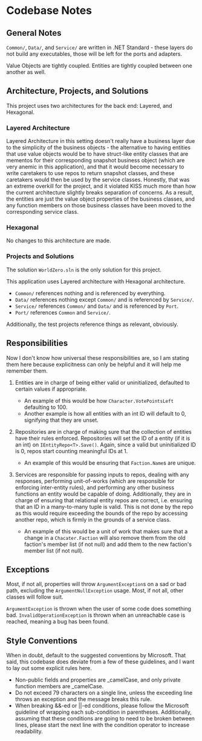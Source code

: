 # Codebase Notes

## General Notes

`Common/`, `Data/`, and `Service/` are written in .NET Standard - these layers
do not build any executables, those will be left for the ports and adapters.  

Value Objects are tightly coupled. Entities are tightly coupled between one
another as well.

## Architecture, Projects, and Solutions

This project uses two architectures for the back end: Layered, and Hexagonal.

### Layered Architecture

Layered Architecture in this setting doesn't really have a business layer due
to the simplicity of the business objects - the alternative to having entities
that use value objects would be to have struct-like entity classes that are
mementos for their corresponding snapshot business object (which are very
anemic in this application), and that it would become necessary to write
caretakers to use repos to return snapshot classes, and these caretakers would
then be used by the service classes. Honestly, that was an extreme overkill
for the project, and it violated KISS much more than how the current
architecture slightly breaks separation of concerns. As a result, the entities
are just the value object properties of the business classes, and any function
members on those business classes have been moved to the corresponding service
class.

### Hexagonal

No changes to this architecture are made.

### Projects and Solutions

The solution `WorldZero.sln` is the only solution for this project.

This application uses Layered architecture with Hexagonal architecture.

- `Common/` references nothing and is referenced by everything.
- `Data/` references nothing except `Common/` and is referenced by `Service/`.
- `Service/` references `Common/` and `Data/` and is referenced by `Port`.
- `Port/` references `Common` and `Service/`.

Additionally, the test projects reference things as relevant, obviously.

## Responsibilities

Now I don't know how universal these responsibilities are, so I am stating them
here because explicitness can only be helpful and it will help me remember
them.

1. Entities are in charge of being either valid or uninitialized, defaulted to
certain values if appropriate.

    - An example of this would be how `Character.VotePointsLeft` defaulting to 100.
    - Another example is how all entities with an int ID will default to 0,
    signifying that they are unset.

2. Repositories are in charge of making sure that the collection of entities have
their rules enforced. Repositories will set the ID of a entity (if it is an int)
on `IEntityRepo<T>.Save()`. Again, since a valid but uninitialized ID is 0,
repos start counting meaningful IDs at 1.

    - An example of this would be ensuring that `Faction.Name`s are unique.

3. Services are responsible for passing inputs to repos, dealing with any
responses, performing unit-of-works (which are responsible for enforcing
inter-entity rules), and performing any other business functions an entity
would be capable of doing. Additionally, they are in charge of ensuring that
relational entity repos are correct, i.e. ensuring that an ID in a many-to-many
tuple is valid. This is not done by the repo as this would require exceeding
the bounds of the repo by accessing another repo, which is firmly in the
grounds of a service class.

    - An example of this would be a unit of work that makes sure that a change
    in a `Chacater.Faction` will also remove them from the old faction's member
    list (if not null) and add them to the new faction's member list (if not
    null).

## Exceptions

Most, if not all, properties will throw `ArgumentException`s on a sad or bad
path, excluding the `ArgumentNullException` usage. Most, if not all, other
classes will follow suit.  

`ArgumentException` is thrown when the user of some code does something bad.
`InvalidOperationException` is thrown when an unreachable case is reached,
meaning a bug has been found.

## Style Conventions

When in doubt, default to the suggested conventions by Microsoft. That said,
this codebase does deviate from a few of these guidelines, and I want to lay
out some explicit rules here.

- Non-public fields and properties are _camelCase, and only private function
members are _camelCase.
- Do not exceed 79 characters on a single line, unless the exceeding line
throws an exception and the message breaks this rule.
- When breaking &&-ed or ||-ed conditions, please follow the Microsoft
guideline of wrapping each sub-condition in parentheses. Additionally, assuming
that these conditions are going to need to be broken between lines, please
start the next line with the condition operator to increase readability.
